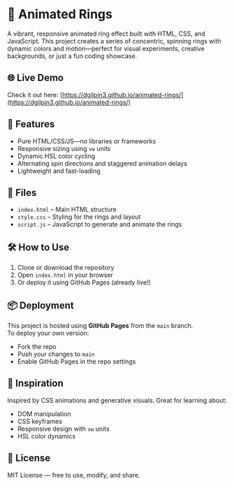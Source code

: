 # 🎨 Animated Rings

A vibrant, responsive animated ring effect built with HTML, CSS, and JavaScript. This project creates a series of concentric, spinning rings with dynamic colors and motion—perfect for visual experiments, creative backgrounds, or just a fun coding showcase.

## 🌐 Live Demo

Check it out here: [https://dgilpin3.github.io/animated-rings/](https://dgilpin3.github.io/animated-rings/)

## 🚀 Features

- Pure HTML/CSS/JS—no libraries or frameworks
- Responsive sizing using `vw` units
- Dynamic HSL color cycling
- Alternating spin directions and staggered animation delays
- Lightweight and fast-loading

## 📄 Files

- `index.html` – Main HTML structure
- `style.css` – Styling for the rings and layout
- `script.js` – JavaScript to generate and animate the rings

## 🛠 How to Use

1. Clone or download the repository
2. Open `index.html` in your browser
3. Or deploy it using GitHub Pages (already live!)

## 📦 Deployment

This project is hosted using **GitHub Pages** from the `main` branch.  
To deploy your own version:
- Fork the repo
- Push your changes to `main`
- Enable GitHub Pages in the repo settings

## 🧠 Inspiration

Inspired by CSS animations and generative visuals. Great for learning about:
- DOM manipulation
- CSS keyframes
- Responsive design with `vw` units
- HSL color dynamics

## 📜 License

MIT License — free to use, modify, and share.
